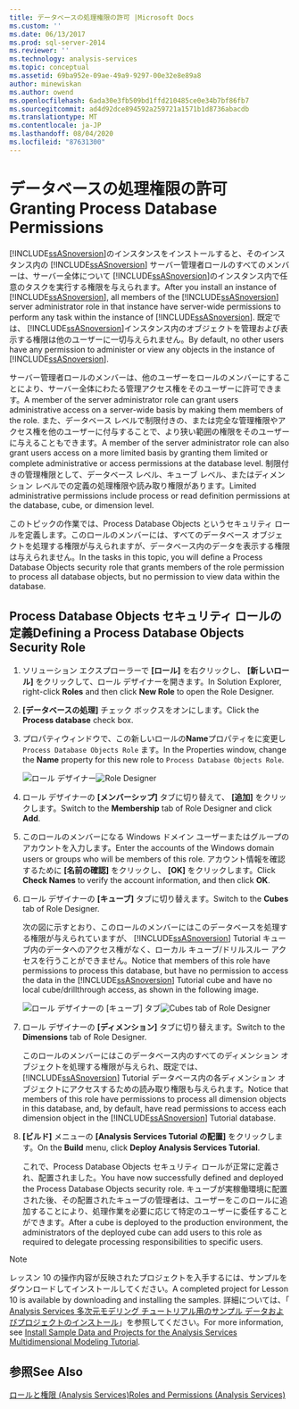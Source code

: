 ```yaml
---
title: データベースの処理権限の許可 |Microsoft Docs
ms.custom: ''
ms.date: 06/13/2017
ms.prod: sql-server-2014
ms.reviewer: ''
ms.technology: analysis-services
ms.topic: conceptual
ms.assetid: 69ba952e-09ae-49a9-9297-00e32e8e89a8
author: minewiskan
ms.author: owend
ms.openlocfilehash: 6ada30e3fb509bd1ffd210485ce0e34b7bf86fb7
ms.sourcegitcommit: ad4d92dce894592a259721a1571b1d8736abacdb
ms.translationtype: MT
ms.contentlocale: ja-JP
ms.lasthandoff: 08/04/2020
ms.locfileid: "87631300"
---
```

# <a name="granting-process-database-permissions"></a><span data-ttu-id="9a3ec-102">データベースの処理権限の許可</span><span class="sxs-lookup"><span data-stu-id="9a3ec-102">Granting Process Database Permissions</span></span>
  <span data-ttu-id="9a3ec-103">[!INCLUDE[ssASnoversion](../includes/ssasnoversion-md.md)]のインスタンスをインストールすると、そのインスタンス内の [!INCLUDE[ssASnoversion](../includes/ssasnoversion-md.md)] サーバー管理者ロールのすべてのメンバーは、サーバー全体について [!INCLUDE[ssASnoversion](../includes/ssasnoversion-md.md)]のインスタンス内で任意のタスクを実行する権限を与えられます。</span><span class="sxs-lookup"><span data-stu-id="9a3ec-103">After you install an instance of [!INCLUDE[ssASnoversion](../includes/ssasnoversion-md.md)], all members of the [!INCLUDE[ssASnoversion](../includes/ssasnoversion-md.md)] server administrator role in that instance have server-wide permissions to perform any task within the instance of [!INCLUDE[ssASnoversion](../includes/ssasnoversion-md.md)].</span></span> <span data-ttu-id="9a3ec-104">既定では、 [!INCLUDE[ssASnoversion](../includes/ssasnoversion-md.md)]インスタンス内のオブジェクトを管理および表示する権限は他のユーザーに一切与えられません。</span><span class="sxs-lookup"><span data-stu-id="9a3ec-104">By default, no other users have any permission to administer or view any objects in the instance of [!INCLUDE[ssASnoversion](../includes/ssasnoversion-md.md)].</span></span>

 <span data-ttu-id="9a3ec-105">サーバー管理者ロールのメンバーは、他のユーザーをロールのメンバーにすることにより、サーバー全体にわたる管理アクセス権をそのユーザーに許可できます。</span><span class="sxs-lookup"><span data-stu-id="9a3ec-105">A member of the server administrator role can grant users administrative access on a server-wide basis by making them members of the role.</span></span> <span data-ttu-id="9a3ec-106">また、データベース レベルで制限付きの、または完全な管理権限やアクセス権を他のユーザーに付与することで、より狭い範囲の権限をそのユーザーに与えることもできます。</span><span class="sxs-lookup"><span data-stu-id="9a3ec-106">A member of the server administrator role can also grant users access on a more limited basis by granting them limited or complete administrative or access permissions at the database level.</span></span> <span data-ttu-id="9a3ec-107">制限付きの管理権限として、データベース レベル、キューブ レベル、またはディメンション レベルでの定義の処理権限や読み取り権限があります。</span><span class="sxs-lookup"><span data-stu-id="9a3ec-107">Limited administrative permissions include process or read definition permissions at the database, cube, or dimension level.</span></span>

 <span data-ttu-id="9a3ec-108">このトピックの作業では、Process Database Objects というセキュリティ ロールを定義します。このロールのメンバーには、すべてのデータベース オブジェクトを処理する権限が与えられますが、データベース内のデータを表示する権限は与えられません。</span><span class="sxs-lookup"><span data-stu-id="9a3ec-108">In the tasks in this topic, you will define a Process Database Objects security role that grants members of the role permission to process all database objects, but no permission to view data within the database.</span></span>

## <a name="defining-a-process-database-objects-security-role"></a><span data-ttu-id="9a3ec-109">Process Database Objects セキュリティ ロールの定義</span><span class="sxs-lookup"><span data-stu-id="9a3ec-109">Defining a Process Database Objects Security Role</span></span>

1.  <span data-ttu-id="9a3ec-110">ソリューション エクスプローラーで **[ロール]** を右クリックし、 **[新しいロール]** をクリックして、ロール デザイナーを開きます。</span><span class="sxs-lookup"><span data-stu-id="9a3ec-110">In Solution Explorer, right-click **Roles** and then click **New Role** to open the Role Designer.</span></span>

2.  <span data-ttu-id="9a3ec-111">**[データベースの処理]** チェック ボックスをオンにします。</span><span class="sxs-lookup"><span data-stu-id="9a3ec-111">Click the **Process database** check box.</span></span>

3.  <span data-ttu-id="9a3ec-112">プロパティウィンドウで、この新しいロールの**Name**プロパティをに変更し `Process Database Objects Role` ます。</span><span class="sxs-lookup"><span data-stu-id="9a3ec-112">In the Properties window, change the **Name** property for this new role to `Process Database Objects Role`.</span></span>

     <span data-ttu-id="9a3ec-113">![ロール デザイナー](../../2014/tutorials/media/l10-security-1.png "ロール デザイナー")</span><span class="sxs-lookup"><span data-stu-id="9a3ec-113">![Role Designer](../../2014/tutorials/media/l10-security-1.png "Role Designer")</span></span>

4.  <span data-ttu-id="9a3ec-114">ロール デザイナーの **[メンバーシップ]** タブに切り替えて、 **[追加]** をクリックします。</span><span class="sxs-lookup"><span data-stu-id="9a3ec-114">Switch to the **Membership** tab of Role Designer and click **Add**.</span></span>

5.  <span data-ttu-id="9a3ec-115">このロールのメンバーになる Windows ドメイン ユーザーまたはグループのアカウントを入力します。</span><span class="sxs-lookup"><span data-stu-id="9a3ec-115">Enter the accounts of the Windows domain users or groups who will be members of this role.</span></span> <span data-ttu-id="9a3ec-116">アカウント情報を確認するために **[名前の確認]** をクリックし、 **[OK]** をクリックします。</span><span class="sxs-lookup"><span data-stu-id="9a3ec-116">Click **Check Names** to verify the account information, and then click **OK**.</span></span>

6.  <span data-ttu-id="9a3ec-117">ロール デザイナーの **[キューブ]** タブに切り替えます。</span><span class="sxs-lookup"><span data-stu-id="9a3ec-117">Switch to the **Cubes** tab of Role Designer.</span></span>

     <span data-ttu-id="9a3ec-118">次の図に示すとおり、このロールのメンバーにはこのデータベースを処理する権限が与えられていますが、 [!INCLUDE[ssASnoversion](../includes/ssasnoversion-md.md)] Tutorial キューブ内のデータへのアクセス権がなく、ローカル キューブ/ドリルスルー アクセスを行うことができません。</span><span class="sxs-lookup"><span data-stu-id="9a3ec-118">Notice that members of this role have permissions to process this database, but have no permission to access the data in the [!INCLUDE[ssASnoversion](../includes/ssasnoversion-md.md)] Tutorial cube and have no local cube/drillthrough access, as shown in the following image.</span></span>

     <span data-ttu-id="9a3ec-119">![ロール デザイナーの [キューブ] タブ](../../2014/tutorials/media/l10-security-2.png "ロール デザイナーの [キューブ] タブ")</span><span class="sxs-lookup"><span data-stu-id="9a3ec-119">![Cubes tab of Role Designer](../../2014/tutorials/media/l10-security-2.png "Cubes tab of Role Designer")</span></span>

7.  <span data-ttu-id="9a3ec-120">ロール デザイナーの **[ディメンション]** タブに切り替えます。</span><span class="sxs-lookup"><span data-stu-id="9a3ec-120">Switch to the **Dimensions** tab of Role Designer.</span></span>

     <span data-ttu-id="9a3ec-121">このロールのメンバーにはこのデータベース内のすべてのディメンション オブジェクトを処理する権限が与えられ、既定では、 [!INCLUDE[ssASnoversion](../includes/ssasnoversion-md.md)] Tutorial データベース内の各ディメンション オブジェクトにアクセスするための読み取り権限も与えられます。</span><span class="sxs-lookup"><span data-stu-id="9a3ec-121">Notice that members of this role have permissions to process all dimension objects in this database, and, by default, have read permissions to access each dimension object in the [!INCLUDE[ssASnoversion](../includes/ssasnoversion-md.md)] Tutorial database.</span></span>

8.  <span data-ttu-id="9a3ec-122">**[ビルド]** メニューの **[Analysis Services Tutorial の配置]** をクリックします。</span><span class="sxs-lookup"><span data-stu-id="9a3ec-122">On the **Build** menu, click **Deploy Analysis Services Tutorial**.</span></span>

     <span data-ttu-id="9a3ec-123">これで、Process Database Objects セキュリティ ロールが正常に定義され、配置されました。</span><span class="sxs-lookup"><span data-stu-id="9a3ec-123">You have now successfully defined and deployed the Process Database Objects security role.</span></span> <span data-ttu-id="9a3ec-124">キューブが実稼働環境に配置された後、その配置されたキューブの管理者は、ユーザーをこのロールに追加することにより、処理作業を必要に応じて特定のユーザーに委任することができます。</span><span class="sxs-lookup"><span data-stu-id="9a3ec-124">After a cube is deployed to the production environment, the administrators of the deployed cube can add users to this role as required to delegate processing responsibilities to specific users.</span></span>

> [!NOTE]
>  <span data-ttu-id="9a3ec-125">レッスン 10 の操作内容が反映されたプロジェクトを入手するには、サンプルをダウンロードしてインストールしてください。</span><span class="sxs-lookup"><span data-stu-id="9a3ec-125">A completed project for Lesson 10 is available by downloading and installing the samples.</span></span> <span data-ttu-id="9a3ec-126">詳細については、「 [Analysis Services 多次元モデリング チュートリアル用のサンプル データおよびプロジェクトのインストール](install-sample-data-and-projects.md)」を参照してください。</span><span class="sxs-lookup"><span data-stu-id="9a3ec-126">For more information, see [Install Sample Data and Projects for the Analysis Services Multidimensional Modeling Tutorial](install-sample-data-and-projects.md).</span></span>

## <a name="see-also"></a><span data-ttu-id="9a3ec-127">参照</span><span class="sxs-lookup"><span data-stu-id="9a3ec-127">See Also</span></span>
 [<span data-ttu-id="9a3ec-128">ロールと権限 &#40;Analysis Services&#41;</span><span class="sxs-lookup"><span data-stu-id="9a3ec-128">Roles and Permissions &#40;Analysis Services&#41;</span></span>](multidimensional-models/roles-and-permissions-analysis-services.md)


